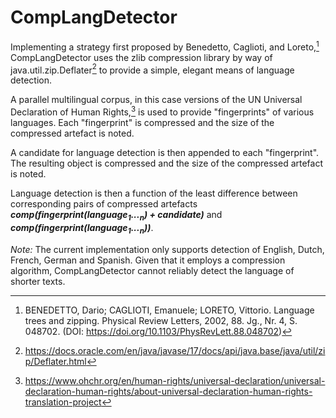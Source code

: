 # CompLangDetector

Implementing a strategy first proposed by Benedetto, Caglioti, and Loreto,[^1] CompLangDetector uses the zlib compression library by way of java.util.zip.Deflater[^2] to provide a simple, elegant means of language detection.

A parallel multilingual corpus, in this case versions of the UN Universal Declaration of Human Rights,[^3] is used to provide "fingerprints" of various languages. Each "fingerprint" is compressed and the size of the compressed artefact is noted.

A candidate for language detection is then appended to each "fingerprint". The resulting object is compressed and the size of the compressed artefact is noted.

Language detection is then a function of the least difference between corresponding pairs of compressed artefacts ***comp(fingerprint(language<sub>1</sub>...<sub>n</sub>) + candidate)*** and ***comp(fingerprint(language<sub>1</sub>...<sub>n</sub>))***.

<i>Note:</i> The current implementation only supports detection of English, Dutch, French, German and Spanish. Given that it employs a compression algorithm, CompLangDetector cannot reliably detect the language of shorter texts.

[^1]: BENEDETTO, Dario; CAGLIOTI, Emanuele; LORETO, Vittorio. Language trees and zipping. Physical Review Letters, 2002, 88. Jg., Nr. 4, S. 048702. (DOI: https://doi.org/10.1103/PhysRevLett.88.048702)
[^2]: https://docs.oracle.com/en/java/javase/17/docs/api/java.base/java/util/zip/Deflater.html
[^3]: https://www.ohchr.org/en/human-rights/universal-declaration/universal-declaration-human-rights/about-universal-declaration-human-rights-translation-project